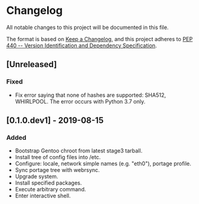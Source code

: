 # Changelog

All notable changes to this project will be documented in this file.

The format is based on [Keep a Changelog][kchng], and this project
adheres to [PEP 440 -- Version Identification and Dependency
Specification][pep440].

[kchng]: https://keepachangelog.com/en/1.0.0/
[pep440]: https://www.python.org/dev/peps/pep-0440/


## [Unreleased]

### Fixed

- Fix error saying that none of hashes are supported: SHA512, WHIRLPOOL.
  The error occurs with Python 3.7 only.


## [0.1.0.dev1] - 2019-08-15

### Added

- Bootstrap Gentoo chroot from latest stage3 tarball.
- Install tree of config files into /etc.
- Configure: locale, network simple names (e.g. "eth0"), portage profile.
- Sync portage tree with webrsync.
- Upgrade system.
- Install specified packages.
- Execute arbitrary command.
- Enter interactive shell.
